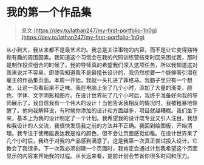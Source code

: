 # 我的第一个作品集

> 原文:[https://dev.to/lathan247/my-first-portfolio-1n0g](https://dev.to/lathan247/my-first-portfolio-1n0g)

从小到大，我从来都不是最艺术的。我总是关注事物的内容，而不是让它变得独特和有趣的周围因素。我知道这个习惯会在我的代码训练营结束时回来困扰我，那时是制作投资组合的时候了。我的导师真的希望我们深入这项任务，所以我知道这对我来说并不容易。即使我知道我不是最擅长设计的，我仍然想要一个能够吸引潜在雇主的作品集页面。本周一开始，我就一头扎进了菲格马。我脑子里只有一个想法，让这一页看起来不乏味。我在电脑上坐了几个小时，添加了大量的渐变、颜色、字体、文字阴影和图片。在设计世界玩了几个小时后，我终于准备好向我的导师展示了。我自信我有一个伟大的设计！当他告诉我相反的情况时，我被粗暴地惊醒了。他向我解释说，有时候你添加的设计和方面越多，项目就越糟糕。我们坐下来，基本上为我的设计制定了一个计划。我希望我的设计既专业又引人注目。我想和我设计的人交流，我很快发现我之前的方法并不正确。我回到绘图板，开始清理。我专注于使用能表达我是谁的颜色，但不会让页面感觉幼稚。在设计世界呆了几个小时后，我终于对我的产品感到满意了。这是我第一次真正尝试投入设计，它教会了我很多。下一次我必须创建一个页面时，我肯定会通过计划我希望这个页面显示的内容来开始我的过程。从长远来看，提前计划会节省你很多时间和压力。